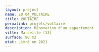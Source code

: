 ```yaml
---
layout: project
name: 20.04_VOLTAIRE
title: VOLTAIRE
permalink: projets/voltaire
description: Rénovation d'un appartement
ville: Marseille (13)
surface: 90 m2
etat: Livré en 2021
---
```

